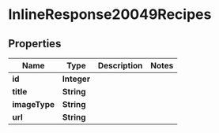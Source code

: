 

# InlineResponse20049Recipes

## Properties

Name | Type | Description | Notes
------------ | ------------- | ------------- | -------------
**id** | **Integer** |  | 
**title** | **String** |  | 
**imageType** | **String** |  | 
**url** | **String** |  | 




